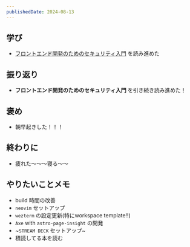 ```yaml
---
publishedDate: 2024-08-13
---
```


## 学び
- [フロントエンド開発のためのセキュリティ入門](https://www.amazon.co.jp/%E3%83%95%E3%83%AD%E3%83%B3%E3%83%88%E3%82%A8%E3%83%B3%E3%83%89%E9%96%8B%E7%99%BA%E3%81%AE%E3%81%9F%E3%82%81%E3%81%AE%E3%82%BB%E3%82%AD%E3%83%A5%E3%83%AA%E3%83%86%E3%82%A3%E5%85%A5%E9%96%80-%E7%9F%A5%E3%82%89%E3%81%AA%E3%81%8B%E3%81%A3%E3%81%9F%E3%81%A7%E3%81%AF%E6%B8%88%E3%81%BE%E3%81%95%E3%82%8C%E3%81%AA%E3%81%84%E8%84%86%E5%BC%B1%E6%80%A7%E5%AF%BE%E7%AD%96%E3%81%AE%E5%BF%85%E9%A0%88%E7%9F%A5%E8%AD%98-%E5%B9%B3%E9%87%8E-%E6%98%8C%E5%A3%AB/dp/4798169471) を読み進めた

## 振り返り
- **フロントエンド開発のためのセキュリティ入門** を引き続き読み進めた！

## 褒め
- 朝早起きした！！！

## 終わりに
- 疲れた〜〜〜寝る〜〜

## やりたいことメモ
- build 時間の改善
- `neovim` セットアップ
- `wezterm` の設定更新(特にworkspace template!!)
- `Axe` with `astro-page-insight` の開発
- ~`STREAM DECK` セットアップ~
- 積読してる本を読む
